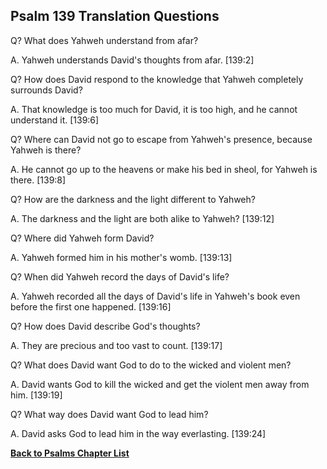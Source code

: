 ## Psalm 139 Translation Questions ##

Q? What does Yahweh understand from afar?

A. Yahweh understands David's thoughts from afar. [139:2]

Q? How does David respond to the knowledge that Yahweh completely surrounds David?

A. That knowledge is too much for David, it is too high, and he cannot understand it. [139:6]

Q? Where can David not go to escape from Yahweh's presence, because Yahweh is there?

A. He cannot go up to the heavens or make his bed in sheol, for Yahweh is there. [139:8]

Q? How are the darkness and the light different to Yahweh?

A. The darkness and the light are both alike to Yahweh? [139:12]

Q? Where did Yahweh form David?

A. Yahweh formed him in his mother's womb. [139:13]

Q? When did Yahweh record the days of David's life?

A. Yahweh recorded all the days of David's life in Yahweh's book even before the first one happened. [139:16]

Q? How does David describe God's thoughts?

A. They are precious and too vast to count. [139:17]

Q? What does David want God to do to the wicked and violent men?

A. David wants God to kill the wicked and get the violent men away from him. [139:19]

Q? What way does David want God to lead him?

A. David asks God to lead him in the way everlasting. [139:24]

__[Back to Psalms Chapter List](./)__

